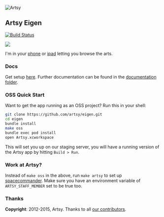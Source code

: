 ![Artsy](AppIcon_114.png "Artsy")

## Artsy Eigen

[![Build Status](https://circleci.com/gh/artsy/eigen/tree/master.svg?style=shield&circle-token=f7a3e9b08ab306cd01a15da49933c0774d508ecb)](https://circleci.com/gh/artsy/eigen)


<a href="http://iphone.artsy.net"><img src ="https://raw.githubusercontent.com/artsy/eigen/master/docs/screenshots/overview.jpg"></a>


I'm in your [phone](https://itunes.apple.com/us/app/artsy-art-world-in-your-pocket/id703796080?mt=8) or [ipad](https://itunes.apple.com/us/app/artsy-art-world-in-your-pocket/id703796080?mt=8) letting you browse the arts.

### Docs

Get setup [here](docs/getting_started.md). Further documentation can be found in the [documentation folder](docs#readme).

### OSS Quick Start

Want to get the app running as an OSS project? Run this in your shell:

```sh
git clone https://github.com/artsy/eigen.git
cd eigen
bundle install
make oss
bundle exec pod install
open Artsy.xcworkspace
```

This will set you up on our staging server, you will have a running version of the Artsy app by hitting `Build > Run`.

### Work at Artsy?

Instead of `make oss` in the above, run `make artsy` to set up [spacecommander](https://github.com/square/spacecommander). Make sure you have an environment variable of `ARTSY_STAFF_MEMBER` set to be true too.


### Thanks

**Copyright**: 2012-2015, Artsy. Thanks to all [our contributors](/docs/thanks.md).
